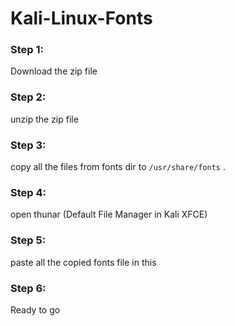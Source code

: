 # Kali-Linux-Fonts

### Step 1:

Download the zip file

### Step 2:

unzip the zip file

### Step 3:

copy all the files from fonts dir to `/usr/share/fonts` .

### Step 4:

open thunar (Default File Manager in Kali XFCE)

### Step 5:

paste all the copied fonts file in this

### Step 6:

Ready to go
